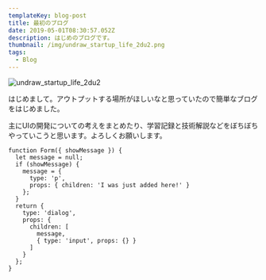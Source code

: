 ```yaml
---
templateKey: blog-post
title: 最初のブログ
date: 2019-05-01T08:30:57.052Z
description: はじめのブログです。
thumbnail: /img/undraw_startup_life_2du2.png
tags:
  - Blog
---
```

![undraw_startup_life_2du2](/img/undraw_startup_life_2du2.png "undraw_startup_life_2du2")

はじめまして。アウトプットする場所がほしいなと思っていたので簡単なブログをはじめました。

主にUIの開発についての考えをまとめたり、学習記録と技術解説などをぼちぼちやっていこうと思います。よろしくお願いします。

```javascript:title=コードサンプル 
function Form({ showMessage }) {
  let message = null;
  if (showMessage) {
    message = {
      type: 'p',
      props: { children: 'I was just added here!' }
    };
  }
  return {
    type: 'dialog',
    props: {
      children: [
        message,
        { type: 'input', props: {} }
      ]
    }
  };
}
```

